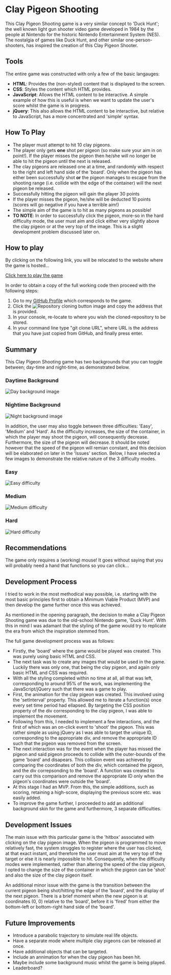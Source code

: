# Clay Pigeon Shooting
This Clay Pigeon Shooting game is a very similar concept to 'Duck Hunt'; the well known light gun shooter video game developed in 1984 by the people at Nintendo for the historic Nintendo Entertainment System (NES). The nostalgia of games like Duck Hunt, and other similar one-person-shooters, has inspired the creation of this Clay Pigeon Shooter.

## Tools

The entire game was constructed with only a few of the basic langauges:

* **HTML**: Provides the (non-styled) content that is displayed to the screen.
* **CSS**: Styles the content which HTML provides.
* **JavaScript**: Allows the HTML content to be interactive. A simple example of how this is useful is when we want to update the user's score whilst the game is in progress.
* **jQuery**: This also allows the HTML content to be interactive, but relative to JavaScript, has a more concentrated and 'simple' syntax. 

## How To Play

* The player must attempt to hit 10 clay pigeons.
* The player only gets **one** shot per pigeon (so make sure your aim in on point!). If the player misses the pigeon then he/she will no longer be able to hit the pigeon until the next is released.
* The clay pigeons are released one at a time, and randomly with respect to the right and left hand side of the 'board'. Only when the pigeon has either been successfully shot **or** the pigeon manages to escape from the shooting range (i.e. collide with the edge of the container) will the next pigeon be released.
* Successfully hitting the pigeon will gain the player 30 points
* If the player misses the pigeon, he/she will be deducted 10 points (scores will go negative if you have a terrible aim!)
* The simple aim of the game is to hit as many pigeons as possible!
* **TO NOTE**: In order to successfully click the pigeon, more-so in the hard difficulty mode, the user must aim and click either very slightly above the clay pigeon or at the very top of the image. This is a slight development problem discussed later on.

## How to play

By clicking on the following link, you will be relocated to the website where the game is hosted...

[Click here to play the game](https://rhystheaker.github.io/Clay-Pigeon-Shooting/)

In order to obtain a copy of the full working code then proceed with the following steps:

1. Go to my [GitHub Profile](https://github.com/RhysTheaker/Clay-Pigeon-Shooting) which corresponds to the game.
2. Click the ![Repository cloning button](images/Git-clone-image.png) image and copy the address that is provided.
3. In your console, re-locate to where you wish the cloned-repository to be stored.
4. In your command line type "git clone URL", where URL is the address that you have just copied from GitHub, and finally press enter. 

## Summary

This Clay Pigeon Shooting game has two backgrounds that you can toggle between; day-time and night-time, as demonstrated below.

### Daytime Background

![Day background image](images/Easy-mode-image.png)

### Nightime Background

![Night background image](images/Easy-mode-image-night-time.png)

In addition, the user may also toggle between three difficulties: 'Easy', 'Medium' and 'Hard'. As the difficulty increases, the size of the container, in which the player may shoot the pigeon, will consequently decrease. Furthermore, the size of the pigeon will decrease. It should be noted however that the speed of the pigeon will remian constant, and this decision will be elaborated on later in the 'Issues' section. Below, I have selected a few images to demonstrate the relative nature of the 3 difficulty modes.

### Easy

![Easy difficulty](images/Easy-mode.png)

### Medium

![Medium difficulty](images/Medium-mode.png)

### Hard

![Hard difficulty](images/Hard-mode.png)

## Recommendations
The game only requires a (working) mouse! It goes without saying that you will probably need a hand that functions so you can click... 

## Development Process
I tried to work in the most methodical way possible, i.e. starting with the most basic principles first to obtain a Minimum Viable Product (MVP) and then develop the game further once this was achieved.

As mentioned in the opening paragraph, the decision to make a Clay Pigeon Shooting game was due to the old-school Nintendo game, 'Duck Hunt'. With this in mind I was adamant that the styling of the game would try to replicate the era from which the inspiration stemmed from.

The full game development process was as follows:

* Firstly, the 'board' where the game would be played was created. This was purely using basic HTML and CSS.
* The next task was to create any images that would be used in the game. Luckily there was only one, that being the clay pigeon, and again only basic HTML and CSS was required.
* With all the styling completed within no time at all, all that was left, corresponding to around 95% of the work, was implementing the JavaScript/jQuery such that there was a game to play.
* First, the animation for the clay pigeon was created. This involved using the 'setInterval' property. This allowed me to iterate a function(s) once every set time period had ellapsed. By targeting the CSS position property of the div corresponding to the clay pigeon, I was able to implement the movement.
* Following from this, I needed to implement a few interactions, and the first of which was an on-click event to 'shoot' the pigeon. This was rather simple as using jQuery as I was able to target the unique ID, corresponding to the appropriate div, and remove the appropriate ID such that the pigeon was removed from the screen.
* The next interaction was for the event when the player has missed the pigeon and said pigeon proceeds to collide with the outer-bounds of the game 'board' and disapears. This collision event was achieved by comparing the coordinates of both the div, which contained the pigeon, and the div correpsonding to the 'board'. A function was created to carry out this comparison and remove the appropriate ID only when the pigeon's coordinates were outside the 'board'.
* At this stage I had an MVP. From this, the simple additions, such as scoring, retaining a high-score, displaying the previous score etc. was easily added.
* To improve the game further, I proceeded to add an additional background skin for the game and furthermore, 3 separate difficulties.   

## Development Issues
The main issue with this particular game is the 'hitbox' associated with clicking on the clay pigeon image. When the pigeon is programmed to move relatively fast, the system struggles to register where the user has clicked, at that exact instant, and therefore the user must aim at the very top of the target or else it is nearly impossible to hit. Consequently, when the difficulty modes were implemented, rather than altering the speed of the clay pigeon, I opted to change the size of the container in which the pigeon can be 'shot' and also the size of the clay pigeon itself.

An additional minor issue with the game is the transition between the current pigeon being shot/hitting the edge of the 'board', and the display of the next pigeon. There is a brief moment when the new pigeon is at coordinates (0, 0) relative to the 'board', before it is 'fired' from either the bottom-left or bottom-right hand side of the 'board'. 

## Future Improvements

* Introduce a parabolic trajectory to simulate real life objects.
* Have a separate mode where multiple clay pigeons can be released at once.
* Have additional objects that can be targeted.
* Include an annimation for when the clay pigeon has been hit.
* Maybe include some background music whilst the game is being played.
* Leaderboard?




